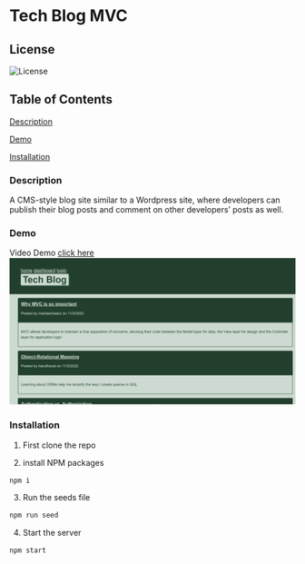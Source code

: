 # Tech Blog MVC

## License

![License](https://img.shields.io/badge/license-MIT-00beef)

## Table of Contents

[Description](#description)

[Demo](#demo)

[Installation](#installation)


### Description

A CMS-style blog site similar to a Wordpress site, where developers can publish their blog posts and comment on other developers’ posts as well.

### Demo

Video Demo [click here](https://drive.google.com/file/d/1822dSJB3VUvsT5AFMFmQccfgnrbluAFh/view)
![Screenshot](https://github.com/MartaS333/tech_blog_MVC/blob/main/assets/tech-blog.png)

### Installation

1. First clone the repo

2. install NPM packages
 ```sh
 npm i
 ```

 3. Run the seeds file 
 ```sh
 npm run seed
 ```

 4. Start the server
 ```sh
 npm start
 ```

